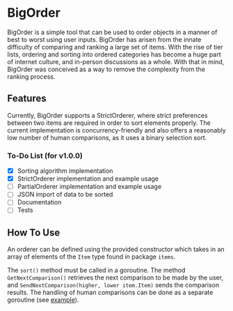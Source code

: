 # BigOrder

BigOrder is a simple tool that can be used to order objects in a manner of best to worst using user inputs. BigOrder has arisen from the innate difficulty of comparing and ranking a large set of items. With the rise of tier lists, ordering and sorting into ordered categories has become a huge part of internet culture, and in-person discussions as a whole. With that in mind, BigOrder was conceived as a way to remove the complexity from the ranking process.

## Features

Currently, BigOrder supports a StrictOrderer, where strict preferences between two items are required in order to sort elements properly. The current implementation is concurrency-friendly and also offers a reasonably low number of human comparisons, as it uses a binary selection sort.

### To-Do List (for v1.0.0)

-   [x] Sorting algorithm implementation
-   [x] StrictOrderer implementation and example usage
-   [ ] PartialOrderer implementation and example usage
-   [ ] JSON import of data to be sorted
-   [ ] Documentation
-   [ ] Tests

## How To Use

An orderer can be defined using the provided constructor which takes in an array of elements of the `Item` type found in package `items`.

The `sort()` method must be called in a goroutine. The method `GetNextComparison()` retrieves the next comparison to be made by the user, and `SendNextComparison(higher, lower item.Item)` sends the comparison results. The handling of human comparisons can be done as a separate goroutine (see [example](https://github.com/rohan-av/bigorder/blob/master/examples/main.go)).
